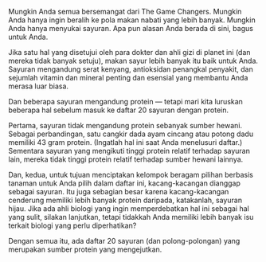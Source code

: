 Mungkin Anda semua bersemangat dari The Game Changers. Mungkin Anda hanya ingin beralih ke pola makan nabati yang lebih banyak. Mungkin Anda hanya menyukai sayuran. Apa pun alasan Anda berada di sini, bagus untuk Anda.

Jika satu hal yang disetujui oleh para dokter dan ahli gizi di planet ini (dan mereka tidak banyak setuju), makan sayur lebih banyak itu baik untuk Anda. Sayuran mengandung serat kenyang, antioksidan penangkal penyakit, dan sejumlah vitamin dan mineral penting dan esensial yang membantu Anda merasa luar biasa.

Dan beberapa sayuran mengandung protein — tetapi mari kita luruskan beberapa hal sebelum masuk ke daftar 20 sayuran dengan protein.

Pertama, sayuran tidak mengandung protein sebanyak sumber hewani. Sebagai perbandingan, satu cangkir dada ayam cincang atau potong dadu memiliki 43 gram protein. (Ingatlah hal ini saat Anda menelusuri daftar.) Sementara sayuran yang mengikuti tinggi protein relatif terhadap sayuran lain, mereka tidak tinggi protein relatif terhadap sumber hewani lainnya.

Dan, kedua, untuk tujuan menciptakan kelompok beragam pilihan berbasis tanaman untuk Anda pilih dalam daftar ini, kacang-kacangan dianggap sebagai sayuran. Itu juga sebagian besar karena kacang-kacangan cenderung memiliki lebih banyak protein daripada, katakanlah, sayuran hijau. Jika ada ahli biologi yang ingin memperdebatkan hal ini sebagai hal yang sulit, silakan lanjutkan, tetapi tidakkah Anda memiliki lebih banyak isu terkait biologi yang perlu diperhatikan?

Dengan semua itu, ada daftar 20 sayuran (dan polong-polongan) yang merupakan sumber protein yang mengejutkan.
